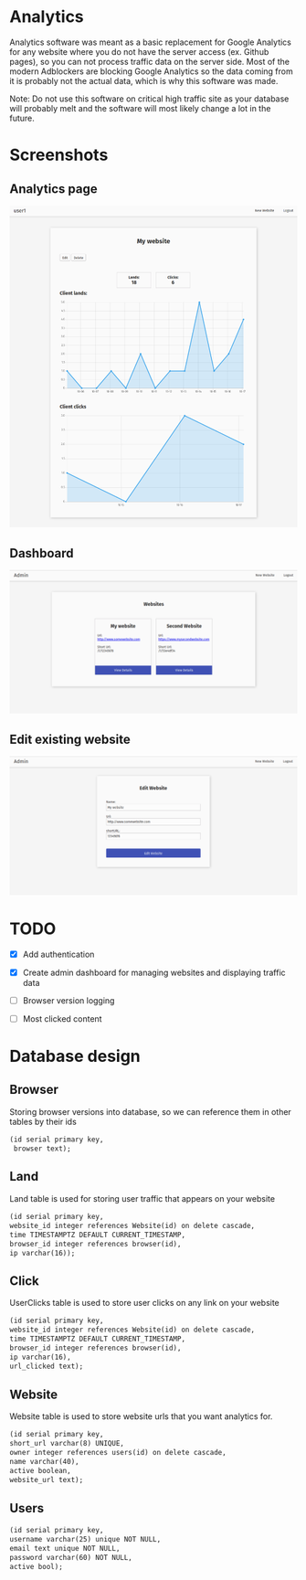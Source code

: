 # Analytics
Analytics software was meant as a basic replacement for Google Analytics
for any website where you do not have the server access (ex. Github pages),
so you can not process traffic data on the server side. Most of the modern
Adblockers are blocking Google Analytics so the data coming from it is
probably not the actual data, which is why this software was made.


Note: Do not use this software on critical high traffic site as your
database will probably melt and the software will most likely change
a lot in the future.

# Screenshots

## Analytics page
![charts example](/images/charts.png)

## Dashboard
![dashboard](/images/dashboard.png)

## Edit existing website
![edit website](/images/editWebsite.png)

# TODO

- [x] Add authentication

- [x] Create admin dashboard for managing websites and displaying traffic data

- [ ] Browser version logging

- [ ] Most clicked content



# Database design

## Browser
Storing browser versions into database, so we can reference them in other
tables by their ids

    (id serial primary key,
     browser text);

## Land
Land table is used for storing user traffic that appears on your website

    (id serial primary key,
    website_id integer references Website(id) on delete cascade,
    time TIMESTAMPTZ DEFAULT CURRENT_TIMESTAMP,
    browser_id integer references browser(id),
    ip varchar(16));

## Click
UserClicks table is used to store user clicks on any link on your website

    (id serial primary key,
    website_id integer references Website(id) on delete cascade,
    time TIMESTAMPTZ DEFAULT CURRENT_TIMESTAMP,
    browser_id integer references browser(id),
    ip varchar(16),
    url_clicked text);

## Website
Website table is used to store website urls that you want analytics for.

    (id serial primary key,
    short_url varchar(8) UNIQUE,
    owner integer references users(id) on delete cascade,
    name varchar(40),
    active boolean,
    website_url text);

## Users

    (id serial primary key,
    username varchar(25) unique NOT NULL,
    email text unique NOT NULL,
    password varchar(60) NOT NULL,
    active bool);